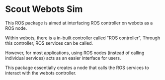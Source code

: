 # Scout Webots Sim

This ROS package is aimed at interfacing ROS controller on webots as a ROS node.

Within webots, there is a in-built controller called "ROS controller", Through this controller, ROS services can be called. 

However, for most applications, using ROS nodes (instead of calling individual services) acts as an easier interface for users. 

This package essentially creates a node that calls the ROS services to interact with the webots controller.

